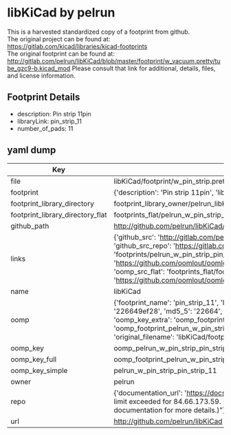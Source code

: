 # libKiCad by pelrun  
This is a harvested standardized copy of a footprint from github.  
The original project can be found at:  
https://gitlab.com/kicad/libraries/kicad-footprints  
The original footprint can be found at:
http://gitlab.com/pelrun/libKiCad/blob/master/footprint/w_vacuum.pretty/tube_gzc9-b.kicad_mod
Please consult that link for additional, details, files, and license information.  
## Footprint Details
* description: Pin strip 11pin  
* libraryLink: pin_strip_11  
* number_of_pads: 11  
## yaml dump  
| Key | Value |  
| --- | --- |  
| file | libKiCad/footprint/w_pin_strip.pretty/pin_strip_11.kicad_mod |  
| footprint | {'description': 'Pin strip 11pin', 'libraryLink': 'pin_strip_11', 'number_of_pads': 11} |  
| footprint_library_directory | footprint_library_owner/pelrun_libKiCad |  
| footprint_library_directory_flat | footprints_flat/pelrun_w_pin_strip_pin_strip_11/working |  
| github_path | http://github.com/pelrun/libKiCad/blob/master/footprint/w_pin_strip.pretty/pin_strip_11.kicad_mod |  
| links | {'github_src': 'http://gitlab.com/pelrun/libKiCad/blob/master/footprint/w_vacuum.pretty/tube_gzc9-b.kicad_mod', 'github_src_repo': 'https://gitlab.com/kicad/libraries/kicad-footprints', 'oomp_bot': 'footprints/pelrun_w_pin_strip_pin_strip_11/working', 'oomp_bot_github': 'https://github.com/oomlout/oomlout_oomp_footprint_bot/tree/main/footprints/pelrun_w_pin_strip_pin_strip_11/working', 'oomp_src_flat': 'footprints_flat/footprints_flat/pelrun_w_pin_strip_pin_strip_11/working', 'oomp_src_flat_github': 'https://github.com/oomlout/oomlout_oomp_footprint_src/tree/main/footprints_flat/pelrun_w_pin_strip_pin_strip_11/working'} |  
| name | libKiCad |  
| oomp | {'footprint_name': 'pin_strip_11', 'library_name': 'w_pin_strip', 'md5': '226649ef28928ec2a1fcae0cf395d234', 'md5_10': '226649ef28', 'md5_5': '22664', 'md5_6': '226649', 'oomp_key': 'oomp_pelrun_w_pin_strip_pin_strip_11', 'oomp_key_extra': 'oomp_footprint_pelrun_w_pin_strip_pin_strip_11', 'oomp_key_full': 'oomp_footprint_pelrun_w_pin_strip_pin_strip_11_226649', 'oomp_key_simple': 'pelrun_w_pin_strip_pin_strip_11', 'original_filename': 'libKiCad/footprint/w_pin_strip.pretty/pin_strip_11.kicad_mod', 'owner_name': 'pelrun'} |  
| oomp_key | oomp_pelrun_w_pin_strip_pin_strip_11 |  
| oomp_key_full | oomp_footprint_pelrun_w_pin_strip_pin_strip_11 |  
| oomp_key_simple | pelrun_w_pin_strip_pin_strip_11 |  
| owner | pelrun |  
| repo | {'documentation_url': 'https://docs.github.com/rest/overview/resources-in-the-rest-api#rate-limiting', 'message': "API rate limit exceeded for 84.66.173.59. (But here's the good news: Authenticated requests get a higher rate limit. Check out the documentation for more details.)"} |  
| url | http://github.com/pelrun/libKiCad |  

